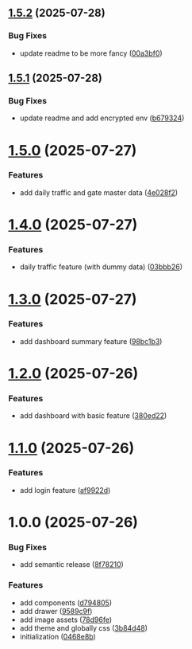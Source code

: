 ## [1.5.2](https://github.com/rohmatstar/FE_Test/compare/v1.5.1...v1.5.2) (2025-07-28)


### Bug Fixes

* update readme to be more fancy ([00a3bf0](https://github.com/rohmatstar/FE_Test/commit/00a3bf0119c137f943a79c9a98bfb9bad2eb7a54))

## [1.5.1](https://github.com/rohmatstar/FE_Test/compare/v1.5.0...v1.5.1) (2025-07-28)


### Bug Fixes

* update readme and add encrypted env ([b679324](https://github.com/rohmatstar/FE_Test/commit/b67932499b57b92aca72182b65d01ca587c4ff22))

# [1.5.0](https://github.com/rohmatstar/FE_Test/compare/v1.4.0...v1.5.0) (2025-07-27)


### Features

* add daily traffic and gate master data ([4e028f2](https://github.com/rohmatstar/FE_Test/commit/4e028f23eddf587860c2e73c8dcf3b2e9c30b6b8))

# [1.4.0](https://github.com/rohmatstar/FE_Test/compare/v1.3.0...v1.4.0) (2025-07-27)


### Features

* daily traffic feature (with dummy data) ([03bbb26](https://github.com/rohmatstar/FE_Test/commit/03bbb26d460fc4d6d9b6e969029c499821d70598))

# [1.3.0](https://github.com/rohmatstar/FE_Test/compare/v1.2.0...v1.3.0) (2025-07-27)


### Features

* add dashboard summary feature ([98bc1b3](https://github.com/rohmatstar/FE_Test/commit/98bc1b394e096b281f815301fac2415aadadeb06))

# [1.2.0](https://github.com/rohmatstar/FE_Test/compare/v1.1.0...v1.2.0) (2025-07-26)


### Features

* add dashboard with basic feature ([380ed22](https://github.com/rohmatstar/FE_Test/commit/380ed228fa6c9b88fbb71f2abc5ea357cfb8a275))

# [1.1.0](https://github.com/rohmatstar/FE_Test/compare/v1.0.0...v1.1.0) (2025-07-26)


### Features

* add login feature ([af9922d](https://github.com/rohmatstar/FE_Test/commit/af9922d0cf3dab22f3bd03ddc1c21eb159722d59))

# 1.0.0 (2025-07-26)


### Bug Fixes

* add semantic release ([8f78210](https://github.com/rohmatstar/FE_Test/commit/8f78210ec960af2e89d6d480341f85ab28d440ec))


### Features

* add components ([d794805](https://github.com/rohmatstar/FE_Test/commit/d794805dba2553c2578c36ec0b4221a8fc3a408e))
* add drawer ([9589c9f](https://github.com/rohmatstar/FE_Test/commit/9589c9f998cfaf3140795d50e85dbe07f0619e84))
* add image assets ([78d96fe](https://github.com/rohmatstar/FE_Test/commit/78d96fec9a908ee0943ee146896f26aa996c9501))
* add theme and globally css ([3b84d48](https://github.com/rohmatstar/FE_Test/commit/3b84d48046166d250fc7b9e177a5acd6df77e713))
* initialization ([0468e8b](https://github.com/rohmatstar/FE_Test/commit/0468e8ba29a92b3207c3f24cc13259a32cca29aa))
